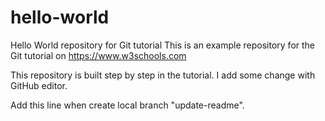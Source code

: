 # hello-world

Hello World repository for Git tutorial
This is an example repository for the Git tutorial on https://www.w3schools.com

This repository is built step by step in the tutorial.
I add some change with GitHub editor.

Add this line when create local branch "update-readme".
